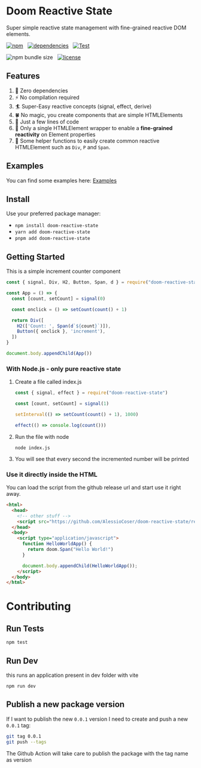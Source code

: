 # Doom Reactive State

Super simple reactive state management with fine-grained reactive DOM elements.

[![npm](https://img.shields.io/npm/v/doom-reactive-state?color=44CC11)](https://www.npmjs.com/package/doom-reactive-state)
&nbsp;
[![dependencies](https://img.shields.io/badge/dependencies-0-blue.svg?colorB=44CC11)](https://www.npmjs.com/package/doom-reactive-state?activeTab=dependencies)
&nbsp;
[![Test](https://github.com/AlessioCoser/doom-state-js/actions/workflows/test.yml/badge.svg)](https://github.com/AlessioCoser/doom-state-js/actions/workflows/test.yml)

![npm bundle size](https://img.shields.io/bundlephobia/minzip/doom-reactive-state)
&nbsp;
[![license](https://img.shields.io/badge/license-MIT-blue.svg?colorB=007EC6)](https://spdx.org/licenses/MIT)

## Features
1. :gem: Zero dependencies
2. :zap: No compilation required
3. :surfer: Super-Easy reactive concepts (signal, effect, derive)
4. :four_leaf_clover: No magic, you create components that are simple HTMLElements
5. :blossom: Just a few lines of code
6. :hatching_chick: Only a single HTMLElement wrapper to enable a **fine-grained reactivity** on Element properties
7. :lipstick: Some helper functions to easily create common reactive HTMLElement such as `Div`, `P` and `Span`.

## Examples
You can find some examples here: [Examples](https://github.com/AlessioCoser/doom-reactive-state/tree/master/examples)

## Install
Use your preferred package manager:
- `npm install doom-reactive-state`
- `yarn add doom-reactive-state`
- `pnpm add doom-reactive-state`

## Getting Started

This is a simple increment counter component
```javascript
const { signal, Div, H2, Button, Span, d } = require("doom-reactive-state")

const App = () => {
  const [count, setCount] = signal(0)

  const onclick = () => setCount(count() + 1)

  return Div([
    H2(['Count: ', Span(d`${count}`)]),
    Button({ onclick }, 'increment'),
  ])
}

document.body.appendChild(App())
```

### With Node.js - only pure reactive state

1. Create a file called index.js
    ```javascript
    const { signal, effect } = require("doom-reactive-state")

    const [count, setCount] = signal(1)

    setInterval(() => setCount(count() + 1), 1000)

    effect(() => console.log(count()))
    ```
2. Run the file with node
    ```
    node index.js
    ```
3. You will see that every second the incremented number will be printed


### Use it directly inside the HTML
You can load the script from the github release url and start use it right away.
```html
<html>
  <head>
    <!-- other stuff -->
    <script src="https://github.com/AlessioCoser/doom-reactive-state/releases/download/1.5.0/doom-reactive-state.global.js"></script>
  </head>
  <body>
    <script type="application/javascript">
      function HelloWorldApp() {
        return doom.Span("Hello World!")
      }

      document.body.appendChild(HelloWorldApp());
    </script>
  </body>
</html>
```

# Contributing

## Run Tests
```
npm test
```

## Run Dev
this runs an application present in dev folder with vite
```
npm run dev
```

## Publish a new package version
If I want to publish the new `0.0.1` version I need to create and push a new `0.0.1` tag:
```bash
git tag 0.0.1
git push --tags
```
The Github Action will take care to publish the package with the tag name as version
